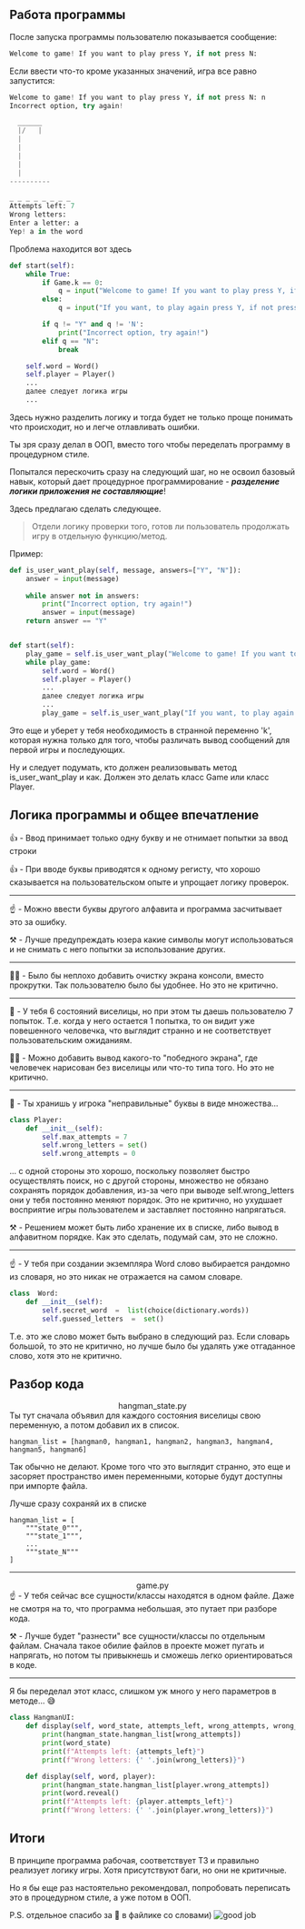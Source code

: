 ## Работа программы
После запуска программы пользователю показывается сообщение:
```python
Welcome to game! If you want to play press Y, if not press N:
```

Если ввести что-то кроме указанных значений, игра все равно запустится:
```python
Welcome to game! If you want to play press Y, if not press N: n
Incorrect option, try again!

  ______
  |/   |
  |    
  |
  |
  |
  |
----------

_ _ _ _ _ _ _ _
Attempts left: 7
Wrong letters: 
Enter a letter: a
Yep! a in the word
```
Проблема находится вот здесь 
```python
def start(self):
	while True:
		if Game.k == 0:
			q = input("Welcome to game! If you want to play press Y, if not press N: ")
		else:
			q = input("If you want, to play again press Y, if not press N: ")

		if q != "Y" and q != 'N':
			print("Incorrect option, try again!")
		elif q == "N":
			break

	self.word = Word()
	self.player = Player()
	...
	далее следует логика игры
	...
```
Здесь нужно разделить логику и тогда будет не только проще понимать что происходит, но и легче отлавливать ошибки. 

Ты зря сразу делал в ООП, вместо того чтобы переделать программу в процедурном стиле. 

Попытался перескочить сразу на следующий шаг, но не освоил базовый навык, который дает процедурное программирование - ***разделение логики приложения не составляющие***!

Здесь предлагаю сделать следующее.

> Отдели логику проверки того, готов ли пользователь продолжать игру в
> отдельную функцию/метод.

Пример:
```python
def is_user_want_play(self, message, answers=["Y", "N"]):
	answer = input(message)
	
	while answer not in answers:
		print("Incorrect option, try again!")
		answer = input(message)
	return answer == "Y"


def start(self):
	play_game = self.is_user_want_play("Welcome to game! If you want to play press Y, if not press N: ")
	while play_game:
		self.word = Word()
		self.player = Player()
		...
		далее следует логика игры
		...
		play_game = self.is_user_want_play("If you want, to play again press Y, if not press N: ")
```
Это еще и уберет у тебя необходимость в странной переменно 'k', которая нужна только для того, чтобы различать вывод сообщений для первой игры и последующих.

Ну и следует подумать, кто должен реализовывать метод is_user_want_play и как. Должен это делать класс Game или класс Player.

## Логика программы и общее впечатление
👍 - Ввод принимает только одну букву и не отнимает попытки за ввод строки

👍 - При вводе буквы приводятся к одному регисту, что хорошо сказывается на пользовательском опыте и упрощает логику проверок.
***
☝️  - Можно ввести буквы другого алфавита и программа засчитывает это за ошибку.

⚒️  - Лучше предупреждать юзера какие символы могут использоваться и не снимать с него попытки за использование других.
***
✍🏻 - Было бы неплохо добавить очистку экрана консоли, вместо прокрутки. Так пользователю было бы удобнее.
Но это не критично.
***
🤔 - У тебя 6 состояний виселицы, но при этом ты даешь пользователю 7 попыток. Т.е. когда у него остается 1 попытка, то он видит уже повешенного человечка, что выглядит странно и не соответствует пользовательским ожиданиям.

✍🏻 - Можно добавить вывод какого-то "победного экрана", где человечек нарисован без виселицы или что-то типа того. Но это не критично.
***
🤔 - Ты хранишь у игрока "неправильные" буквы в виде множества...
```python
class Player:
	def __init__(self):
		self.max_attempts = 7
		self.wrong_letters = set()
		self.wrong_attempts = 0
```
 ... с одной стороны это хорошо, поскольку позволяет быстро осуществлять поиск, но с другой стороны, множество не обязано сохранять порядок добавления, из-за чего при выводе self.wrong_letters они у тебя постоянно меняют порядок.
Это не критично, но ухудшает восприятие игры пользователем и заставляет постоянно напрягаться.

⚒️ - Решением может быть либо хранение их в списке, либо вывод в алфавитном порядке. Как это сделать, подумай сам, это не сложно.
***
☝️ - У тебя при создании экземпляра Word слово выбирается рандомно из словаря, но это никак не отражается на самом словаре. 
```python
class  Word:
	def __init__(self):
		self.secret_word  =  list(choice(dictionary.words))
		self.guessed_letters  =  set()
```
Т.е. это же слово может быть выбрано в следующий раз. Если словарь большой, то это не критично, но лучше было бы удалять уже отгаданное слово, хотя это не критично.

## Разбор кода

<center>hangman_state.py</center>
Ты тут сначала объявил для каждого состояния виселицы свою переменную, а потом добавил их в список. 

    hangman_list = [hangman0, hangman1, hangman2, hangman3, hangman4, hangman5, hangman6]

Так обычно не делают. 
Кроме того что это выглядит странно, это еще и засоряет пространство имен переменными, которые будут доступны при импорте файла.

Лучше сразу сохраняй их в списке

    hangman_list = [
    	"""state_0""",
    	"""state_1""",
    	...
    	"""state_N"""
    ]
  ***
  <center>game.py</center>
  ☝️ - У тебя сейчас все сущности/классы находятся в одном файле. Даже не смотря на то, что программа небольшая, это путает при разборе кода.
  
⚒️ - Лучше будет "разнести" все сущности/классы по отдельным файлам. Сначала такое обилие файлов в проекте может пугать и напрягать, но потом ты привыкнешь и сможешь легко ориентироваться в коде.
***
Я бы переделал этот класс, слишком уж много у него параметров в методе... 😅
```python
class HangmanUI:
	def display(self, word_state, attempts_left, wrong_attempts, wrong_letters):
		print(hangman_state.hangman_list[wrong_attempts])
		print(word_state)
		print(f"Attempts left: {attempts_left}")
		print(f"Wrong letters: {' '.join(wrong_letters)}")

	def display(self, word, player):
		print(hangman_state.hangman_list[player.wrong_attempts])
		print(word.reveal()
		print(f"Attempts left: {player.attempts_left}")
		print(f"Wrong letters: {' '.join(player.wrong_letters)}")
```

## Итоги
В принципе программа рабочая, соответствует ТЗ и правильно реализует логику игры. Хотя присутствуют баги, но они не критичные.

Но я бы еще раз настоятельно рекомендовал, попробовать переписать это в процедурном стиле, а уже потом в ООП.

P.S. отдельное спасибо за 🌵 в файлике со словами)
![good job](https://kartinkof.club/uploads/posts/2022-04/1649591828_3-kartinkof-club-p-ugarnie-kartinki-i-anime-4.jpg)

